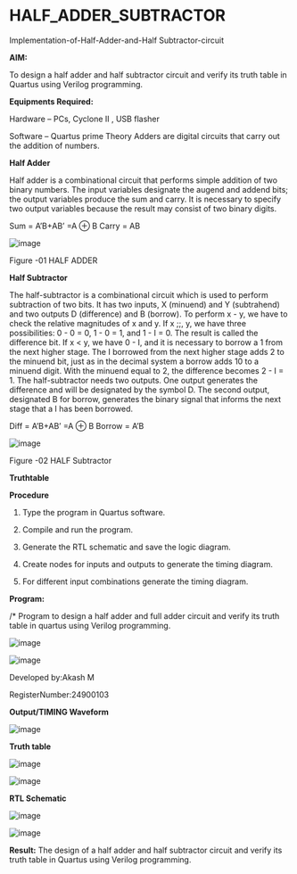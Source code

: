 # HALF_ADDER_SUBTRACTOR

Implementation-of-Half-Adder-and-Half Subtractor-circuit

**AIM:**

To design a half adder and half subtractor circuit and verify its truth table in Quartus using Verilog programming.

**Equipments Required:**

Hardware – PCs, Cyclone II , USB flasher 

Software – Quartus prime Theory Adders are digital circuits that carry out the addition of numbers.

**Half Adder**

Half adder is a combinational circuit that performs simple addition of two binary numbers. The input variables designate the augend and addend bits; the output variables produce the sum and carry. It is necessary to specify two output variables because the result may consist of two binary digits.

Sum = A’B+AB’ =A ⊕ B Carry = AB

![image](https://github.com/naavaneetha/HALF_ADDER_SUBTRACTOR/assets/154305477/bd4a0b2c-cdbc-4184-ab08-81578f121e1f)

Figure -01 HALF ADDER

**Half Subtractor**

The half-subtractor is a combinational circuit which is used to perform subtraction of two bits. It has two inputs, X (minuend) and Y (subtrahend) and two outputs D (difference) and B (borrow). To perform x - y, we have to check the relative magnitudes of x and y. If x ;;, y, we have three possibilities: 0 - 0 = 0, 1 - 0 = 1, and 1 - I = 0. The result is called the difference bit. If x < y, we have 0 - I, and it is necessary to borrow a 1 from the next higher stage. The I borrowed from the next higher stage adds 2 to the minuend bit, just as in the decimal system a borrow adds 10 to a minuend digit. With the minuend equal to 2, the difference becomes 2 - I = 1. The half-subtractor needs two outputs. One output generates the difference and will be designated by the symbol D. The second output, designated B for borrow, generates the binary signal that informs the next stage that a I has been borrowed. 

Diff = A’B+AB’ =A ⊕ B
Borrow = A’B

 ![image](https://github.com/naavaneetha/HALF_ADDER_SUBTRACTOR/assets/154305477/d76b099c-513f-4e7c-843a-e2fd028a531a)

Figure -02 HALF Subtractor

**Truthtable**

**Procedure**

1.	Type the program in Quartus software.

2.	Compile and run the program.

3.	Generate the RTL schematic and save the logic diagram.

4.	Create nodes for inputs and outputs to generate the timing diagram.

5.	For different input combinations generate the timing diagram.


**Program:**

/* Program to design a half adder and full adder circuit and verify its truth table in quartus using Verilog programming.

![image](https://github.com/user-attachments/assets/b44e3e15-c64a-4af5-9b6c-13df75878ecb)


![image](https://github.com/user-attachments/assets/ab1a3491-89ad-4274-baa7-a1f8c31f46d6)




Developed by:Akash M 

RegisterNumber:24900103


**Output/TIMING Waveform**


![image](https://github.com/user-attachments/assets/471916b5-938b-4aa3-9b2f-0f389a51e03b)

**Truth table**

![image](https://github.com/user-attachments/assets/2aaebda1-1950-4579-8274-f06101875d54)


![image](https://github.com/user-attachments/assets/73d35057-22b8-476c-9e50-0a615750479f)



**RTL Schematic**



![image](https://github.com/user-attachments/assets/1983d156-2e98-4b39-a532-75d3afa4d403)


![image](https://github.com/user-attachments/assets/27935a35-f63b-495f-93ed-8a00446f3f70)





**Result:**
The design of a half adder and half subtractor circuit and verify its truth table in Quartus using Verilog programming.

